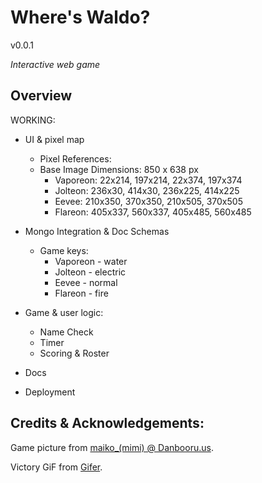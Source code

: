 # Where's Waldo?

v0.0.1

*Interactive web game*

## Overview

WORKING:
- UI & pixel map
  - Pixel References: 
  - Base Image Dimensions: 850 x 638 px
    - Vaporeon: 22x214, 197x214, 22x374, 197x374
    - Jolteon: 236x30, 414x30, 236x225, 414x225
    - Eevee: 210x350, 370x350, 210x505, 370x505
    - Flareon: 405x337, 560x337, 405x485, 560x485

- Mongo Integration & Doc Schemas
  - Game keys:
    - Vaporeon - water
    - Jolteon - electric
    - Eevee - normal
    - Flareon - fire

- Game & user logic:

  - Name Check
  - Timer
  - Scoring & Roster

- Docs
- Deployment

## Credits & Acknowledgements:

Game picture from [maiko_(mimi) @ Danbooru.us](https://danbooru.donmai.us/posts/3794222).

Victory GiF from [Gifer](https://gifer.com/en/JTIA).